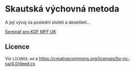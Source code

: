 # Skautská výchovná metoda

A její vývoj za poslední století a desetiletí...

[Seminář pro KDF MFF UK](https://kdf.mff.cuni.cz/vyuka/doplnky/?akRok=1)

## Licence

Viz `LICENSE.md` a <https://creativecommons.org/licenses/by-nc-sa/4.0/deed.cs>

